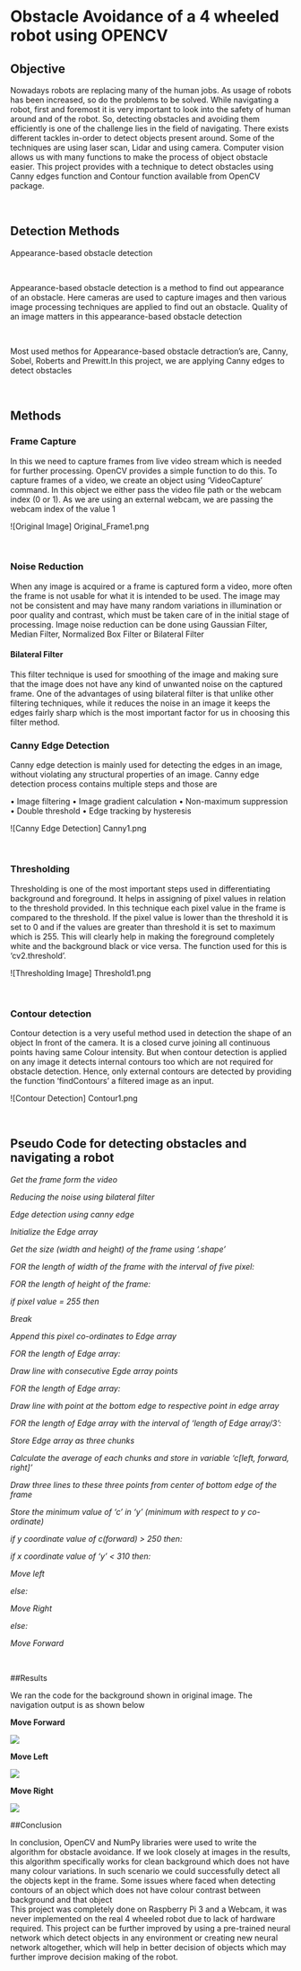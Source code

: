 # Obstacle Avoidance of a 4 wheeled robot using OPENCV


## Objective


Nowadays robots are replacing many of the human jobs. As usage of robots has been increased, so do the problems to be solved. While navigating a robot, first and foremost it is very important to look into the safety of human around and of the robot. So, detecting obstacles and avoiding them efficiently is one of the challenge lies in the field of navigating. There exists different tackles in-order to detect objects present around. Some of the techniques are using laser scan, Lidar and using camera. Computer vision allows us with many functions to make the process of object obstacle easier. This project provides with a technique to detect obstacles using Canny edges function and Contour function available from OpenCV package. 

<br />


## Detection Methods

Appearance-based obstacle detection

<br />

Appearance-based obstacle detection is a method to find out appearance of an obstacle. Here cameras are used to capture images and then various image processing techniques are applied to find out an obstacle. Quality of an image matters in this appearance-based obstacle detection

<br />

Most used methos for Appearance-based obstacle detraction’s are, Canny, Sobel, Roberts and Prewitt.In this project, we are applying Canny edges to detect obstacles

<br />


## Methods

### Frame Capture
 In this we need to capture frames from live video stream which is needed for further processing. OpenCV provides a simple function to do this. To capture frames of a video, we create an object using ‘VideoCapture’ command. In this object we either pass the video file path or the webcam index (0 or 1). As we are using an external webcam, we are passing the webcam index of the value 1

![Original Image] Original_Frame1.png

<br />

### Noise Reduction
When any image is acquired or a frame is captured form a video, more often the frame is not usable for what it is intended to be used. The image may not be consistent and may have many random variations in illumination or poor quality and contrast, which must be taken care of in the initial stage of processing. Image noise reduction can be done using Gaussian Filter, Median Filter, Normalized Box Filter or Bilateral Filter
<br />

#### Bilateral Filter
This filter technique is used for smoothing of the image and making sure that the image does not have any kind of unwanted noise on the captured frame. One of the advantages of using bilateral filter is that unlike other filtering techniques, while it reduces the noise in an image it keeps the edges fairly sharp which is the most important factor for us in choosing this filter method.
<br />

### Canny Edge Detection
Canny edge detection is mainly used for detecting the edges in an image, without violating any structural properties of an image. Canny edge detection process contains multiple steps and those are
<br />

• Image filtering
• Image gradient calculation
• Non-maximum suppression
• Double threshold
• Edge tracking by hysteresis

![Canny Edge Detection] Canny1.png

<br />

### Thresholding 
Thresholding is one of the most important steps used in differentiating background and foreground. It helps in assigning of pixel values in relation to the threshold provided. In this technique each pixel value in the frame is compared to the threshold. If the pixel value is lower than the threshold it is set to 0 and if the values are greater than threshold it is set to maximum which is 255. This will clearly help in making the foreground completely white and the background black or vice versa. The function used for this is ‘cv2.threshold’.

![Thresholding Image] Threshold1.png

<br />

### Contour detection
Contour detection is a very useful method used in detection the shape of an object In front of the camera. It is a closed curve joining all continuous points having same Colour intensity. But when contour detection is applied on any image it detects internal contours too which are not required for obstacle detection. Hence, only external contours are detected by providing the function ‘findContours’ a filtered image as an input.

![Contour Detection] Contour1.png

<br />

## Pseudo Code for detecting obstacles and navigating a robot

*Get the frame form the video*

*Reducing the noise using bilateral filter*

*Edge detection using canny edge*

*Initialize the Edge array*

*Get the size (width and height) of the frame using ‘.shape’*

*FOR the length of width of the frame with the interval of five pixel:*

*FOR the length of height of the frame:*

*if pixel value = 255 then*

*Break*

*Append this pixel co-ordinates to Edge array*

*FOR the length of Edge array:*

*Draw line with consecutive Egde array points*

*FOR the length of Edge array:*

*Draw line with point at the bottom edge to respective point in edge array*

*FOR the length of Edge array with the interval of ‘length of Edge array/3’:*

*Store Edge array as three chunks*

*Calculate the average of each chunks and store in variable ‘c[left, forward, right]’*

*Draw three lines to these three points from center of bottom edge of the frame*

*Store the minimum value of ‘c’ in ‘y’ (minimum with respect to y co-ordinate)*

*if y coordinate value of c(forward) > 250 then:*

*if x coordinate value of ‘y’ < 310 then:*

*Move left*

*else:*

*Move Right*

*else:*

*Move Forward*

<br />

##Results

We ran the code for the background shown in original image. The navigation output is as shown below

**Move Forward**

<img src="Forward.png">

<br />

**Move Left**

<img src="Left.png">

<br />

**Move Right**

<img src="Right.png">

<br />

##Conclusion

In conclusion, OpenCV and NumPy libraries were used to write the algorithm for obstacle avoidance. If we look closely at images in the results, this algorithm specifically works for clean background which does not have many colour variations. In such scenario we could successfully detect all the objects kept in the frame. Some issues where faced when detecting contours of an object which does not have colour contrast between background and that object
<br />
This project was completely done on Raspberry Pi 3 and a Webcam, it was never implemented on the real 4 wheeled robot due to lack of hardware required. This project can be further improved by using a pre-trained neural network which detect objects in any environment or creating new neural network altogether, which will help in better decision of objects which may further improve decision making of the robot.